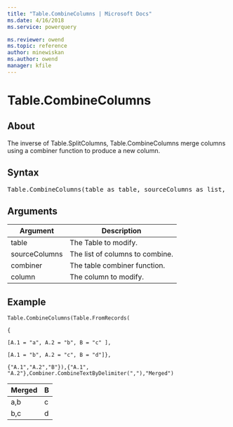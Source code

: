 ```yaml
---
title: "Table.CombineColumns | Microsoft Docs"
ms.date: 4/16/2018
ms.service: powerquery

ms.reviewer: owend
ms.topic: reference
author: minewiskan
ms.author: owend
manager: kfile
---
```

# Table.CombineColumns

  
## About  
The inverse of Table.SplitColumns,  Table.CombineColumns merge columns using a combiner function to produce a new column.  
  
## Syntax

<pre>
Table.CombineColumns(table as table, sourceColumns as list, combiner as function, column as text) as table  
</pre>
  
## Arguments  
  
|Argument|Description|  
|------------|---------------|  
|table|The Table to modify.|  
|sourceColumns|The list of columns to combine.|  
|combiner|The table combiner function.|  
|column|The column to modify.|  
  
## Example  
  
```powerquery-m
Table.CombineColumns(Table.FromRecords(  
  
{  
  
[A.1 = "a", A.2 = "b", B = "c" ],  
  
[A.1 = "b", A.2 = "c", B = "d"]},  
  
{"A.1","A.2","B"}),{"A.1", "A.2"},Combiner.CombineTextByDelimiter(","),"Merged")  
```  
  
|Merged|B|  
|----------|-----|  
|a,b|c|  
|b,c|d|  
  
